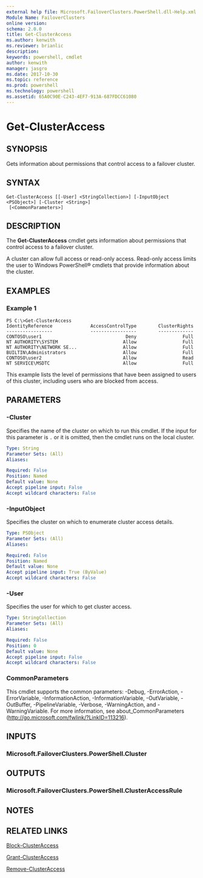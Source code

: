 ```yaml
---
external help file: Microsoft.FailoverClusters.PowerShell.dll-Help.xml
Module Name: FailoverClusters
online version: 
schema: 2.0.0
title: Get-ClusterAccess
ms.author: kenwith
ms.reviewer: brianlic
description: 
keywords: powershell, cmdlet
author: kenwith
manager: jasgro
ms.date: 2017-10-30
ms.topic: reference
ms.prod: powershell
ms.technology: powershell
ms.assetid: 65A0C90E-C243-4EF7-913A-687FDCC61080
---
```


# Get-ClusterAccess

## SYNOPSIS
Gets information about permissions that control access to a failover cluster.

## SYNTAX

```
Get-ClusterAccess [[-User] <StringCollection>] [-InputObject <PSObject>] [-Cluster <String>]
 [<CommonParameters>]
```

## DESCRIPTION
The **Get-ClusterAccess** cmdlet gets information about permissions that control access to a failover cluster.

A cluster can allow full access or read-only access.
Read-only access limits the user to Windows PowerShell® cmdlets that provide information about the cluster.

## EXAMPLES

### Example 1
```
PS C:\>Get-ClusterAccess
IdentityReference              AccessControlType        ClusterRights 
-----------------              -----------------        ------------- 
CONTOSO\user1                               Deny                 Full 
NT AUTHORITY\SYSTEM                        Allow                 Full 
NT AUTHORITY\NETWORK SE...                 Allow                 Full 
BUILTIN\Administrators                     Allow                 Full 
CONTOSO\user2                              Allow                 Read 
NT SERVICE\MSDTC                           Allow                 Full
```

This example lists the level of permissions that have been assigned to users of this cluster, including users who are blocked from access.

## PARAMETERS

### -Cluster
Specifies the name of the cluster on which to run this cmdlet.
If the input for this parameter is `.` or it is omitted, then the cmdlet runs on the local cluster.

```yaml
Type: String
Parameter Sets: (All)
Aliases: 

Required: False
Position: Named
Default value: None
Accept pipeline input: False
Accept wildcard characters: False
```

### -InputObject
Specifies the cluster on which to enumerate cluster access details.

```yaml
Type: PSObject
Parameter Sets: (All)
Aliases: 

Required: False
Position: Named
Default value: None
Accept pipeline input: True (ByValue)
Accept wildcard characters: False
```

### -User
Specifies the user for which to get cluster access.

```yaml
Type: StringCollection
Parameter Sets: (All)
Aliases: 

Required: False
Position: 0
Default value: None
Accept pipeline input: False
Accept wildcard characters: False
```

### CommonParameters
This cmdlet supports the common parameters: -Debug, -ErrorAction, -ErrorVariable, -InformationAction, -InformationVariable, -OutVariable, -OutBuffer, -PipelineVariable, -Verbose, -WarningAction, and -WarningVariable. For more information, see about_CommonParameters (http://go.microsoft.com/fwlink/?LinkID=113216).

## INPUTS

### Microsoft.FailoverClusters.PowerShell.Cluster

## OUTPUTS

### Microsoft.FailoverClusters.PowerShell.ClusterAccessRule

## NOTES

## RELATED LINKS

[Block-ClusterAccess](./Block-ClusterAccess.md)

[Grant-ClusterAccess](./Grant-ClusterAccess.md)

[Remove-ClusterAccess](./Remove-ClusterAccess.md)
